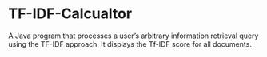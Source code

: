 # TF-IDF-Calcualtor
A Java program that processes a user’s arbitrary information retrieval query using the TF-IDF approach. It displays the Tf-IDF score for all documents.
